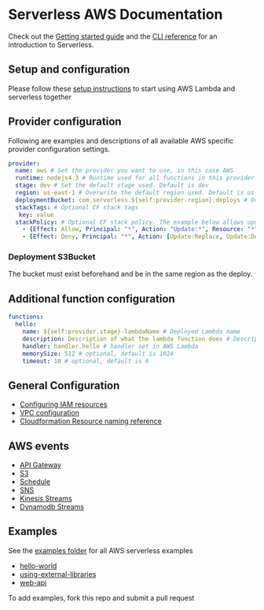 <!--
title: Serverless AWS Documentation
menuText: AWS Documentation
layout: Doc
-->

# Serverless AWS Documentation

Check out the [Getting started guide](../../01-guide/) and the [CLI reference](../../03-cli-reference/) for an introduction to Serverless.

## Setup and configuration

Please follow these [setup instructions](./01-setup.md) to start using AWS Lambda and serverless together

## Provider configuration

Following are examples and descriptions of all available AWS specific provider configuration settings.

```yaml
provider:
  name: aws # Set the provider you want to use, in this case AWS
  runtime: nodejs4.3 # Runtime used for all functions in this provider
  stage: dev # Set the default stage used. Default is dev
  region: us-east-1 # Overwrite the default region used. Default is us-east-1
  deploymentBucket: com.serverless.${self:provider.region}.deploys # Overwrite the default deployment bucket
  stackTags: # Optional CF stack tags
   key: value
  stackPolicy: # Optional CF stack policy. The example below allows updates to all resources except deleting/replacing EC2 instances (use with caution!)
    - {Effect: Allow, Principal: "*", Action: "Update:*", Resource: "*"}
    - {Effect: Deny, Principal: "*", Action: [Update:Replace, Update:Delete], Condition: {StringEquals: {ResourceType: [AWS::EC2::Instance]}}}
```

### Deployment S3Bucket
The bucket must exist beforehand and be in the same region as the deploy.

## Additional function configuration

```yaml
functions:
  hello:
    name: ${self:provider.stage}-lambdaName # Deployed Lambda name
    description: Description of what the lambda function does # Description to publish to AWS
    handler: handler.hello # handler set in AWS Lambda
    memorySize: 512 # optional, default is 1024
    timeout: 10 # optional, default is 6
```

## General Configuration
* [Configuring IAM resources](./02-iam.md)
* [VPC configuration](./03-vpc.md)
* [Cloudformation Resource naming reference](./04-resource-names-reference.md)

## AWS events

* [API Gateway](./events/01-apigateway.md)
* [S3](./events/02-s3.md)
* [Schedule](./events/03-schedule.md)
* [SNS](./events/04-sns.md)
* [Kinesis Streams](./events/05-kinesis-streams.md)
* [Dynamodb Streams](./events/06-dynamodb-streams.md)

## Examples

See the [examples folder](./examples) for all AWS serverless examples

- [hello-world](./examples/hello-world)
- [using-external-libraries](./examples/using-external-libraries)
- [web-api](./examples/web-api)

To add examples, fork this repo and submit a pull request
